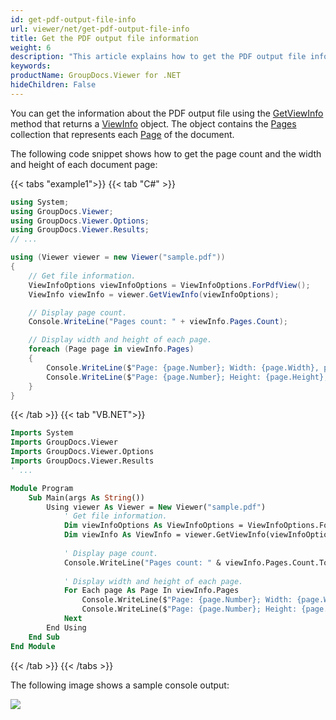 ```yaml
---
id: get-pdf-output-file-info
url: viewer/net/get-pdf-output-file-info
title: Get the PDF output file information
weight: 6
description: "This article explains how to get the PDF output file information using .NET / C# with GroupDocs.Viewer for .NET."
keywords: 
productName: GroupDocs.Viewer for .NET
hideChildren: False
---
```


You can get the information about the PDF output file using the [GetViewInfo](https://reference.groupdocs.com/viewer/net/groupdocs.viewer/viewer/methods/getviewinfo) method that returns a [ViewInfo](https://reference.groupdocs.com/viewer/net/groupdocs.viewer.results/viewinfo) object. The object contains the [Pages](https://reference.groupdocs.com/viewer/net/groupdocs.viewer.results/viewinfo/pages/) collection that represents each [Page](https://reference.groupdocs.com/viewer/net/groupdocs.viewer.results/page/) of the document.

The following code snippet shows how to get the page count and the width and height of each document page:

{{< tabs "example1">}}
{{< tab "C#" >}}
```csharp
using System;
using GroupDocs.Viewer;
using GroupDocs.Viewer.Options;
using GroupDocs.Viewer.Results;
// ...

using (Viewer viewer = new Viewer("sample.pdf"))
{
    // Get file information.
    ViewInfoOptions viewInfoOptions = ViewInfoOptions.ForPdfView();
    ViewInfo viewInfo = viewer.GetViewInfo(viewInfoOptions);

    // Display page count.
    Console.WriteLine("Pages count: " + viewInfo.Pages.Count);

    // Display width and height of each page.
    foreach (Page page in viewInfo.Pages)
    {
        Console.WriteLine($"Page: {page.Number}; Width: {page.Width}, pixels");
        Console.WriteLine($"Page: {page.Number}; Height: {page.Height}, pixels");
    }
}
```
{{< /tab >}}
{{< tab "VB.NET">}}
```vb
Imports System
Imports GroupDocs.Viewer
Imports GroupDocs.Viewer.Options
Imports GroupDocs.Viewer.Results
' ...

Module Program
    Sub Main(args As String())
        Using viewer As Viewer = New Viewer("sample.pdf")
            ' Get file information.
            Dim viewInfoOptions As ViewInfoOptions = ViewInfoOptions.ForPdfView()
            Dim viewInfo As ViewInfo = viewer.GetViewInfo(viewInfoOptions)
        
            ' Display page count.
            Console.WriteLine("Pages count: " & viewInfo.Pages.Count.ToString())
        
            ' Display width and height of each page.
            For Each page As Page In viewInfo.Pages
                Console.WriteLine($"Page: {page.Number}; Width: {page.Width}, pixels")
                Console.WriteLine($"Page: {page.Number}; Height: {page.Height}, pixels")
            Next
        End Using
    End Sub
End Module
```
{{< /tab >}}
{{< /tabs >}}

The following image shows a sample console output:

![](/viewer/net/images/get_pdf_output_file_info.png)
